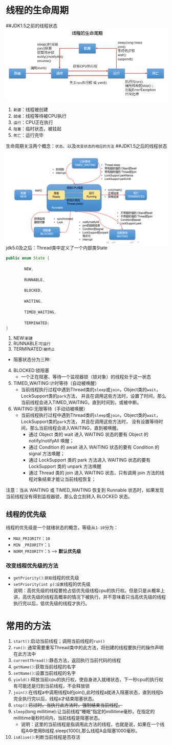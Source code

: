 # 线程的生命周期
##JDK1.5之前的线程状态
![image.png](image/img.png)


1. `新建`：线程被创建
2. `就绪`：线程等待被CPU执行
3. `运行`：CPU正在执行
4. `阻塞`：临时状态，被挂起
5. `死亡`：运行完毕

生命周期关注两个概念：`状态`、以及`改变状态的相应的方法`
##JDK1.5之后的线程状态
![image.png](image/img_6.png)
jdk5.0及之后：Thread类中定义了一个内部类State

```java
public enum State {
        
        NEW,
    
        RUNNABLE,

        BLOCKED,

        WAITING,

        TIMED_WAITING,
 
        TERMINATED;
}
```
1. NEW:`新建`
2. RUNNABLE:`可运行`
3. TERMINATED:`被终止`
* 阻塞状态分为三种:
4. BLOCKED:锁阻塞
   * 一个正在阻塞、等待一个监视器锁（锁对象）的线程处于这一状态
5. TIMED_WAITING:计时等待（自动被唤醒）
   * 当前线程执行过程中遇到Thread类的`sleep`或`join`，Object类的`wait`，LockSupport类的`park`方法，
    并且在调用这些方法时，设置了时间，那么当前线程会进入TIMED_WAITING，直到时间到，或被中断。
6. WAITING:无限等待（手动动被唤醒）
   * 当前线程执行过程中遇到Thread类的`sleep`或`join`，Object类的`wait`，LockSupport类的`park`方法，
     并且在调用这些方法时， 没有设置等待时间，那么当前线程会进入WAITING，直到被唤醒。
     * 通过 Object 类的 wait 进入 WAITING 状态的要有 Object 的
     notify/notifyAll 唤醒；
     * 通过 Condition 的 await 进入 WAITING 状态的要有
     Condition 的 signal 方法唤醒；
     * 通过 LockSupport 类的 park 方法进入 WAITING 状态的要有
     LockSupport 类的 unpark 方法唤醒
     * 通过 Thread 类的 join 进入 WAITING 状态，只有调用 join
     方法的线程对象结束才能让当前线程恢复；
       
注意：当从 WAITING 或 TIMED_WAITING 恢复到 Runnable 状态时，如果发现
       当前线程没有得到监视器锁，那么会立刻转入 BLOCKED 状态。

## 线程的优先级
线程的优先级是一个就绪状态的概念，等级从`1-10`分为：  
* `MAX_PRIORITY`：`10`
* `MIN _PRIORITY`：`1`
* `NORM_PRIORITY`：`5`  --> **默认优先级**
### 改变线程优先级的方法
* `getPriority()`:`获取`线程的优先级
* `setPriority(int p)`:`设置`线程的优先级  
说明：高优先级的线程要抢占低优先级线程cpu的执行权。但是只是从概率上讲，高优先级的线程高概率的情况下被执行。并不意味着只当高优先级的线程执行完以后，低优先级的线程才执行。
# 常用的方法

1. `start()`:启动当前线程；调用当前线程的`run()`
2. `run()`: 通常需要重写Thread类中的此方法，将创建的线程要执行的操作声明在此方法中
3. `currentThread()`:静态方法，返回执行当前代码的线程
4. `getName()`:获取当前线程的名字
5. `setName()`:设置当前线程的名字
6. `yield()`:释放当前cpu的执行权，使自身进入就绪状态，下一秒cpu的执行权有可能还是归到当前线程，不会释放锁
7. `join()`:在线程a中调用线程b的join(),此时线程a就进入阻塞状态，直到线程b完全执行完以后，线程a才结束阻塞状态。
8. `stop()`:~~已过时。当执行此方法时，强制结束当前线程。~~
9. `sleep`(long millitime):让当前线程“睡眠”指定的millitime毫秒。在指定的millitime毫秒时间内，当前线程是阻塞状态。
    * 说明：这里的当前线程是指调用此方法的线程，也就是说，如果在一个线程A中使用B线程.sleep(1000),那么线程A会阻塞1000毫秒。
10. `isAlive()`:判断当前线程是否存活



